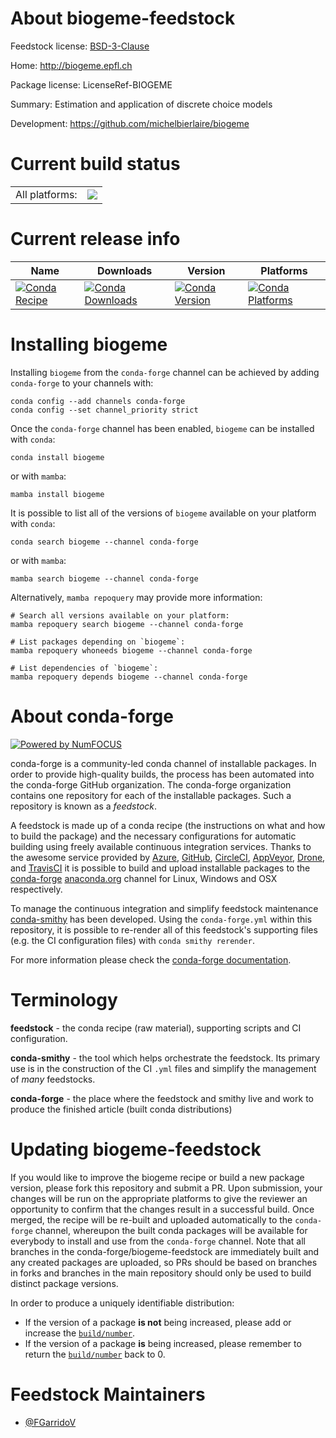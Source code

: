 About biogeme-feedstock
=======================

Feedstock license: [BSD-3-Clause](https://github.com/conda-forge/biogeme-feedstock/blob/main/LICENSE.txt)

Home: http://biogeme.epfl.ch

Package license: LicenseRef-BIOGEME

Summary: Estimation and application of discrete choice models

Development: https://github.com/michelbierlaire/biogeme

Current build status
====================


<table><tr><td>All platforms:</td>
    <td>
      <a href="https://dev.azure.com/conda-forge/feedstock-builds/_build/latest?definitionId=23251&branchName=main">
        <img src="https://dev.azure.com/conda-forge/feedstock-builds/_apis/build/status/biogeme-feedstock?branchName=main">
      </a>
    </td>
  </tr>
</table>

Current release info
====================

| Name | Downloads | Version | Platforms |
| --- | --- | --- | --- |
| [![Conda Recipe](https://img.shields.io/badge/recipe-biogeme-green.svg)](https://anaconda.org/conda-forge/biogeme) | [![Conda Downloads](https://img.shields.io/conda/dn/conda-forge/biogeme.svg)](https://anaconda.org/conda-forge/biogeme) | [![Conda Version](https://img.shields.io/conda/vn/conda-forge/biogeme.svg)](https://anaconda.org/conda-forge/biogeme) | [![Conda Platforms](https://img.shields.io/conda/pn/conda-forge/biogeme.svg)](https://anaconda.org/conda-forge/biogeme) |

Installing biogeme
==================

Installing `biogeme` from the `conda-forge` channel can be achieved by adding `conda-forge` to your channels with:

```
conda config --add channels conda-forge
conda config --set channel_priority strict
```

Once the `conda-forge` channel has been enabled, `biogeme` can be installed with `conda`:

```
conda install biogeme
```

or with `mamba`:

```
mamba install biogeme
```

It is possible to list all of the versions of `biogeme` available on your platform with `conda`:

```
conda search biogeme --channel conda-forge
```

or with `mamba`:

```
mamba search biogeme --channel conda-forge
```

Alternatively, `mamba repoquery` may provide more information:

```
# Search all versions available on your platform:
mamba repoquery search biogeme --channel conda-forge

# List packages depending on `biogeme`:
mamba repoquery whoneeds biogeme --channel conda-forge

# List dependencies of `biogeme`:
mamba repoquery depends biogeme --channel conda-forge
```


About conda-forge
=================

[![Powered by
NumFOCUS](https://img.shields.io/badge/powered%20by-NumFOCUS-orange.svg?style=flat&colorA=E1523D&colorB=007D8A)](https://numfocus.org)

conda-forge is a community-led conda channel of installable packages.
In order to provide high-quality builds, the process has been automated into the
conda-forge GitHub organization. The conda-forge organization contains one repository
for each of the installable packages. Such a repository is known as a *feedstock*.

A feedstock is made up of a conda recipe (the instructions on what and how to build
the package) and the necessary configurations for automatic building using freely
available continuous integration services. Thanks to the awesome service provided by
[Azure](https://azure.microsoft.com/en-us/services/devops/), [GitHub](https://github.com/),
[CircleCI](https://circleci.com/), [AppVeyor](https://www.appveyor.com/),
[Drone](https://cloud.drone.io/welcome), and [TravisCI](https://travis-ci.com/)
it is possible to build and upload installable packages to the
[conda-forge](https://anaconda.org/conda-forge) [anaconda.org](https://anaconda.org/)
channel for Linux, Windows and OSX respectively.

To manage the continuous integration and simplify feedstock maintenance
[conda-smithy](https://github.com/conda-forge/conda-smithy) has been developed.
Using the ``conda-forge.yml`` within this repository, it is possible to re-render all of
this feedstock's supporting files (e.g. the CI configuration files) with ``conda smithy rerender``.

For more information please check the [conda-forge documentation](https://conda-forge.org/docs/).

Terminology
===========

**feedstock** - the conda recipe (raw material), supporting scripts and CI configuration.

**conda-smithy** - the tool which helps orchestrate the feedstock.
                   Its primary use is in the construction of the CI ``.yml`` files
                   and simplify the management of *many* feedstocks.

**conda-forge** - the place where the feedstock and smithy live and work to
                  produce the finished article (built conda distributions)


Updating biogeme-feedstock
==========================

If you would like to improve the biogeme recipe or build a new
package version, please fork this repository and submit a PR. Upon submission,
your changes will be run on the appropriate platforms to give the reviewer an
opportunity to confirm that the changes result in a successful build. Once
merged, the recipe will be re-built and uploaded automatically to the
`conda-forge` channel, whereupon the built conda packages will be available for
everybody to install and use from the `conda-forge` channel.
Note that all branches in the conda-forge/biogeme-feedstock are
immediately built and any created packages are uploaded, so PRs should be based
on branches in forks and branches in the main repository should only be used to
build distinct package versions.

In order to produce a uniquely identifiable distribution:
 * If the version of a package **is not** being increased, please add or increase
   the [``build/number``](https://docs.conda.io/projects/conda-build/en/latest/resources/define-metadata.html#build-number-and-string).
 * If the version of a package **is** being increased, please remember to return
   the [``build/number``](https://docs.conda.io/projects/conda-build/en/latest/resources/define-metadata.html#build-number-and-string)
   back to 0.

Feedstock Maintainers
=====================

* [@FGarridoV](https://github.com/FGarridoV/)


<!-- dummy commit to enable rerendering -->

